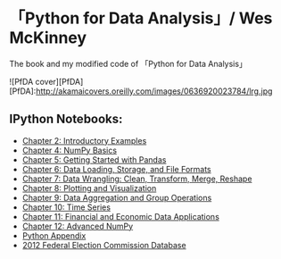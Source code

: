 # 「Python for Data Analysis」/  Wes McKinney
The book and my modified code of 「Python for Data Analysis」

![PfDA cover][PfDA]
[PfDA]:http://akamaicovers.oreilly.com/images/0636920023784/lrg.jpg


## IPython Notebooks:

* [Chapter 2: Introductory Examples](http://nbviewer.ipython.org/github/pydata/pydata-book/blob/master/ch02.ipynb)
* [Chapter 4: NumPy Basics](http://nbviewer.ipython.org/github/pydata/pydata-book/blob/master/ch04.ipynb)
* [Chapter 5: Getting Started with Pandas](http://nbviewer.ipython.org/github/pydata/pydata-book/blob/master/ch05.ipynb)
* [Chapter 6: Data Loading, Storage, and File Formats](http://nbviewer.ipython.org/github/pydata/pydata-book/blob/master/ch06.ipynb)
* [Chapter 7: Data Wrangling: Clean, Transform, Merge, Reshape](http://nbviewer.ipython.org/github/pydata/pydata-book/blob/master/ch07.ipynb)
* [Chapter 8: Plotting and Visualization](http://nbviewer.ipython.org/github/pydata/pydata-book/blob/master/ch08.ipynb)
* [Chapter 9: Data Aggregation and Group Operations](http://nbviewer.ipython.org/github/pydata/pydata-book/blob/master/ch09.ipynb)
* [Chapter 10: Time Series](http://nbviewer.ipython.org/github/pydata/pydata-book/blob/master/ch10.ipynb)
* [Chapter 11: Financial and Economic Data Applications](http://nbviewer.ipython.org/github/pydata/pydata-book/blob/master/ch11.ipynb)
* [Chapter 12: Advanced NumPy](http://nbviewer.ipython.org/github/pydata/pydata-book/blob/master/ch12.ipynb)
* [Python Appendix](http://nbviewer.ipython.org/github/pydata/pydata-book/blob/master/appendix_python.ipynb)
* [2012 Federal Election Commission Database](http://nbviewer.ipython.org/github/pydata/pydata-book/blob/master/fec_study.ipynb)
